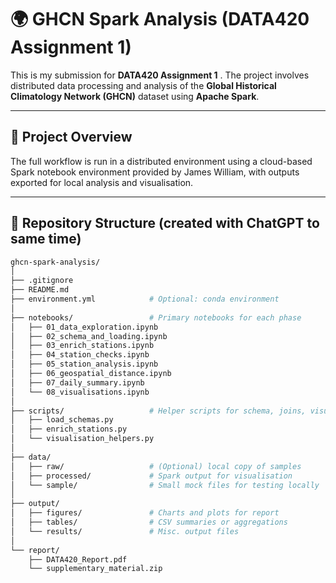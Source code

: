 # 🌍 GHCN Spark Analysis (DATA420 Assignment 1)

This is my submission for **DATA420 Assignment 1** . 
The project involves distributed data processing and analysis of the **Global Historical Climatology Network (GHCN)** dataset using **Apache Spark**.

---

## 🧠 Project Overview

The full workflow is run in a distributed environment using a cloud-based Spark notebook environment provided by James William, with outputs exported for local analysis and visualisation.

---

## 📁 Repository Structure (created with ChatGPT to same time)

```bash
ghcn-spark-analysis/
│
├── .gitignore
├── README.md
├── environment.yml            # Optional: conda environment
│
├── notebooks/                 # Primary notebooks for each phase
│   ├── 01_data_exploration.ipynb
│   ├── 02_schema_and_loading.ipynb
│   ├── 03_enrich_stations.ipynb
│   ├── 04_station_checks.ipynb
│   ├── 05_station_analysis.ipynb
│   ├── 06_geospatial_distance.ipynb
│   ├── 07_daily_summary.ipynb
│   └── 08_visualisations.ipynb
│
├── scripts/                   # Helper scripts for schema, joins, visualisations
│   ├── load_schemas.py
│   ├── enrich_stations.py
│   └── visualisation_helpers.py
│
├── data/
│   ├── raw/                   # (Optional) local copy of samples
│   ├── processed/             # Spark output for visualisation
│   └── sample/                # Small mock files for testing locally
│
├── output/
│   ├── figures/               # Charts and plots for report
│   ├── tables/                # CSV summaries or aggregations
│   └── results/               # Misc. output files
│
└── report/
    ├── DATA420_Report.pdf
    └── supplementary_material.zip
